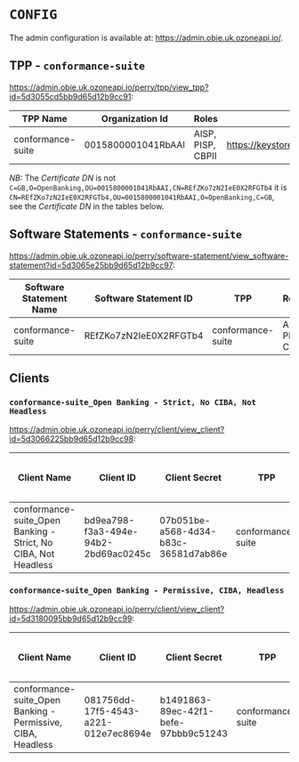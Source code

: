 # `CONFIG`

The admin configuration is available at: <https://admin.obie.uk.ozoneapi.io/>.

## TPP - `conformance-suite`

<https://admin.obie.uk.ozoneapi.io/perry/tpp/view_tpp?id=5d3055cd5bb9d65d12b9cc91>:

| TPP Name          | Organization Id    | Roles             | JWKS URL                                                                               |
|-------------------|--------------------|-------------------|----------------------------------------------------------------------------------------|
| conformance-suite | 0015800001041RbAAI | AISP, PISP, CBPII | https://keystore.openbankingtest.org.uk/0015800001041RbAAI/REfZKo7zN2IeE0X2RFGTb4.jwks |

*NB:* The _Certificate DN_ is not `C=GB,O=OpenBanking,OU=0015800001041RbAAI,CN=REfZKo7zN2IeE0X2RFGTb4` it is `CN=REfZKo7zN2IeE0X2RFGTb4,OU=0015800001041RbAAI,O=OpenBanking,C=GB`, see the _Certificate DN_ in the tables below.

## Software Statements - `conformance-suite`

<https://admin.obie.uk.ozoneapi.io/perry/software-statement/view_software-statement?id=5d3065e25bb9d65d12b9cc97>:

| Software Statement Name | Software Statement ID  | TPP               | Roles             | Redirect Urls                                    | JWKS Uri                                                                               | Subject DN                                                         |
|-------------------------|------------------------|-------------------|-------------------|--------------------------------------------------|----------------------------------------------------------------------------------------|--------------------------------------------------------------------|
| conformance-suite       | REfZKo7zN2IeE0X2RFGTb4 | conformance-suite | AISP, PISP, CBPII | https://127.0.0.1:8443/conformancesuite/callback | https://keystore.openbankingtest.org.uk/0015800001041RbAAI/REfZKo7zN2IeE0X2RFGTb4.jwks | CN=REfZKo7zN2IeE0X2RFGTb4,OU=0015800001041RbAAI,O=OpenBanking,C=GB |

## Clients

### `conformance-suite_Open Banking - Strict, No CIBA, Not Headless`

<https://admin.obie.uk.ozoneapi.io/perry/client/view_client?id=5d3066225bb9d65d12b9cc98>:

| Client Name                                                    | Client ID                            | Client Secret                        | TPP               | Software Statement Name | Software Statement Id  | Bank          | Bearer Token                 | Resource Server | OIDC SERVER CONFIG |   | Authorization End-point:                | Token Server Config                        | OIDC CLIENT CONFIG |   | Scopes:                                     | Redirect URIs                                    | Certificate DN                                                     | Token Endpoint Auth Method      | Response Types | ID token signed response alg | Request Object Signing Alg | Token Endpoint Signing Alg | JWKS URI (From Software Statement)                                                     |
|----------------------------------------------------------------|--------------------------------------|--------------------------------------|-------------------|-------------------------|------------------------|---------------|------------------------------|-----------------|--------------------|---|-----------------------------------------|--------------------------------------------|--------------------|---|---------------------------------------------|--------------------------------------------------|--------------------------------------------------------------------|---------------------------------|----------------|------------------------------|----------------------------|----------------------------|----------------------------------------------------------------------------------------|
| conformance-suite_Open Banking - Strict, No CIBA, Not Headless | bd9ea798-f3a3-494e-94b2-2bd69ac0245c | 07b051be-a568-4d34-b83c-36581d7ab86e | conformance-suite | conformance-suite       | REfZKo7zN2IeE0X2RFGTb4 | OpenBanking-1 | `<Bearer Token>`             |                 |                    |   | https://auth1.obie.uk.ozoneapi.io/auth | https://as1.obie.uk.ozoneapi.io/token |                    |   | openid,payments,accounts,fundsconfirmations | https://127.0.0.1:8443/conformancesuite/callback | CN=REfZKo7zN2IeE0X2RFGTb4,OU=0015800001041RbAAI,O=OpenBanking,C=GB | private_key_jwt,tls_client_auth | code id_token  | PS256                        | PS256                      | PS256                      | https://keystore.openbankingtest.org.uk/0015800001041RbAAI/REfZKo7zN2IeE0X2RFGTb4.jwks |

### `conformance-suite_Open Banking - Permissive, CIBA, Headless`

<https://admin.obie.uk.ozoneapi.io/perry/client/view_client?id=5d3180095bb9d65d12b9cc99>:

| Client Name                                                 | Client ID                            | Client Secret                        | TPP               | Software Statement Name | Software Statement Id  | Bank          | Bearer Token                 | Resource Server | OIDC SERVER CONFIG |   | Authorization End-point:                | Token Server Config                        | OIDC CLIENT CONFIG |   | Scopes:                                     | Redirect URIs                                    | Certificate DN                                                     | Token Endpoint Auth Method                                            | Response Types     | ID token signed response alg | Request Object Signing Alg | Token Endpoint Signing Alg | JWKS URI (From Software Statement)                                                     |
|-------------------------------------------------------------|--------------------------------------|--------------------------------------|-------------------|-------------------------|------------------------|---------------|------------------------------|-----------------|--------------------|---|-----------------------------------------|--------------------------------------------|--------------------|---|---------------------------------------------|--------------------------------------------------|--------------------------------------------------------------------|-----------------------------------------------------------------------|--------------------|------------------------------|----------------------------|----------------------------|----------------------------------------------------------------------------------------|
| conformance-suite_Open Banking - Permissive, CIBA, Headless | 081756dd-17f5-4543-a221-012e7ec8694e | b1491863-89ec-42f1-befe-97bbb9c51243 | conformance-suite | conformance-suite       | REfZKo7zN2IeE0X2RFGTb4 | OpenBanking-1 | `<Bearer Token>`             |                 |                    |   | https://auth1.obie.uk.ozoneapi.io/auth | https://as1.obie.uk.ozoneapi.io/token |                    |   | openid,payments,accounts,fundsconfirmations | https://127.0.0.1:8443/conformancesuite/callback | CN=REfZKo7zN2IeE0X2RFGTb4,OU=0015800001041RbAAI,O=OpenBanking,C=GB | client_secret_basic,client_secret_jwt,private_key_jwt,tls_client_auth | code,code id_token | PS256                        | none,HS256,RS256,PS256     | none,HS256,RS256,PS256     | https://keystore.openbankingtest.org.uk/0015800001041RbAAI/REfZKo7zN2IeE0X2RFGTb4.jwks |
